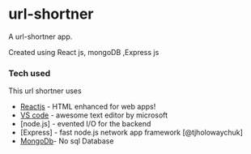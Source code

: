 # url-shortner
A url-shortner app.

Created using React js, mongoDB ,Express js

### Tech used

This url shortner uses

* [Reactjs](https://reactjs.org/) - HTML enhanced for web apps!
* [VS code](https://code.visualstudio.com/) - awesome text editor by microsoft
* [node.js] - evented I/O for the backend
* [Express] - fast node.js network app framework [@tjholowaychuk]
* [MongoDb](https://www.mongodb.com/)- No sql Database
